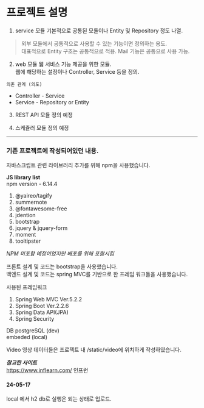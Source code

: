 # 프로젝트 설명

1. service 모듈
기본적으로 공통된 모듈이나 Entity 및 Repository 정도 나열.       
> 외부 모듈에서 공통적으로 사용할 수 있는 기능이면 정의하는 용도.      
> 대표적으로 Entity 구조는 공통적으로 적용. Mail 기능은 공통으로 사용 가능.

2. web 모듈
웹 서비스 기능 제공을 위한 모듈.     
웹에 해당하는 설정이나 Controller, Service 등을 정의. 

`의존 관계 (의도)`       
- Controller - Service        
- Service - Repository or Entity      

3. REST API 모듈
정의 예정

4. 스케쥴러 모듈
정의 예정


---

### 기존 프로젝트에 작성되어있던 내용.

자바스크립트 관련 라이브러리 추가를 위해 npm을 사용했습니다.<br>

**JS library list** <br>
npm version - 6.14.4 <br>
1. @yaireo/tagify<br>
2. summernote<br>
3. @fontawesome-free<br>
4. jdention<br>
5. bootstrap<br>
6. jquery & jquery-form<br>
7. moment<br>
8. tooltipster<br>

_NPM 미포함 예정이었지만 배포를 위해 포함시킴_

프론트 설계 및 코드는 bootstrap을 사용했습니다.<br>
백엔드 설계 및 코드는 spring MVC를 기반으로 한 프레임 워크들을 사용했습니다.<br>

사용된 프레임워크<br>
1. Spring Web MVC Ver.5.2.2
2. Spring Boot Ver.2.2.6
3. Spring Data API(JPA)
4. Spring Security

DB
postgreSQL (dev)<br>
embeded (local)

Video 영상 데이터들은 프로젝트 내 /static/video에 위치하게 작성하였습니다.

**_참고한 사이트_**<br>
https://www.inflearn.com/ 인프런


#### 24-05-17
local 에서 h2 db로 실행은 되는 상태로 업로드.